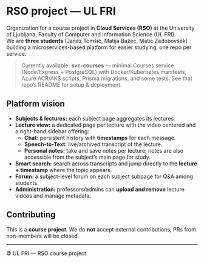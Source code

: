 # RSO project — UL FRI

Organization for a course project in **Cloud Services (RSO)** at the University of Ljubljana, Faculty of Computer and Information Science (UL FRI).  
We are **three students** (Janez Tomšič, Matija Bažec, Matic Zadobovšek) building a microservices-based platform for easier studying, one repo per service.

> Currently available: **svc-courses** — minimal Courses service (Node/Express + PostgreSQL) with Docker/Kubernetes manifests, Azure ACR/AKS scripts, Prisma migrations, and some tests. See that repo’s README for setup & deployment.

## Platform vision
- **Subjects & lectures:** each subject page aggregates its lectures.
- **Lecture view:** a dedicated page per lecture with the video centered and a right-hand sidebar offering:
  - **Chat:** persistent history with **timestamps** for each message.
  - **Speech-to-Text:** live/archived transcript of the lecture.
  - **Personal notes:** take and save notes per lecture; notes are also accessible from the subject’s main page for study.
- **Smart search:** search across transcripts and jump directly to the **lecture + timestamp** where the topic appears.
- **Forum:** a subject-level forum on each subject subpage for Q&A among students.
- **Administration:** professors/admins can **upload and remove** lecture videos and manage metadata.

## Contributing
This is a **course project**. We do **not** accept external contributions; PRs from non-members will be closed.

---
© UL FRI — RSO course project
